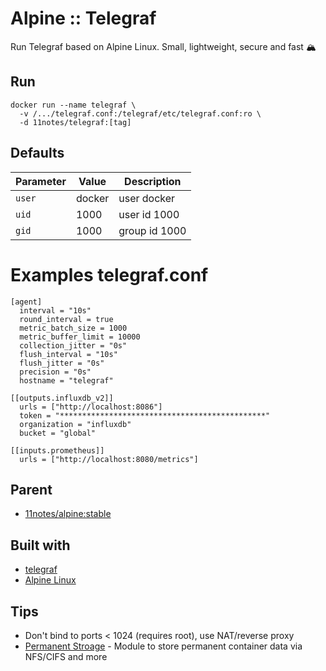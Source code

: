 # Alpine :: Telegraf
Run Telegraf based on Alpine Linux. Small, lightweight, secure and fast 🏔️

## Run
```shell
docker run --name telegraf \
  -v /.../telegraf.conf:/telegraf/etc/telegraf.conf:ro \
  -d 11notes/telegraf:[tag]
```

## Defaults
| Parameter | Value | Description |
| --- | --- | --- |
| `user` | docker | user docker |
| `uid` | 1000 | user id 1000 |
| `gid` | 1000 | group id 1000 |

# Examples telegraf.conf
```shell
[agent]
  interval = "10s"
  round_interval = true
  metric_batch_size = 1000
  metric_buffer_limit = 10000
  collection_jitter = "0s"
  flush_interval = "10s"
  flush_jitter = "0s"
  precision = "0s"
  hostname = "telegraf"

[[outputs.influxdb_v2]]
  urls = ["http://localhost:8086"]
  token = "**********************************************"
  organization = "influxdb"
  bucket = "global"

[[inputs.prometheus]]
  urls = ["http://localhost:8080/metrics"]
```

## Parent
* [11notes/alpine:stable](https://github.com/11notes/docker-alpine)

## Built with
* [telegraf](https://github.com/influxdata/telegraf)
* [Alpine Linux](https://alpinelinux.org/)

## Tips
* Don't bind to ports < 1024 (requires root), use NAT/reverse proxy
* [Permanent Stroage](https://github.com/11notes/alpine-docker-netshare) - Module to store permanent container data via NFS/CIFS and more